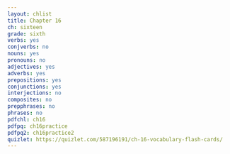 ```yaml
---
layout: chlist
title: Chapter 16
ch: sixteen
grade: sixth
verbs: yes
conjverbs: no
nouns: yes
pronouns: no
adjectives: yes
adverbs: yes
prepositions: yes
conjunctions: yes
interjections: no
composites: no
prepphrases: no
phrases: no
pdfchl: ch16
pdfpq: ch16practice
pdfpq2: ch16practice2
quizlet: https://quizlet.com/587196191/ch-16-vocabulary-flash-cards/
---
```


